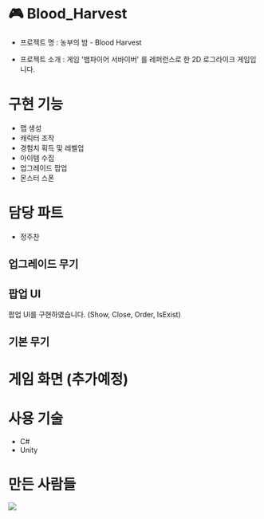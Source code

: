 # 🎮 Blood_Harvest

- 프로젝트 명 : 농부의 밤 - Blood Harvest

- 프로젝트 소개 : 게임 '뱀파이어 서바이버' 를 레퍼런스로 한 2D 로그라이크 게임입니다.

# 구현 기능

- 맵 생성
- 캐릭터 조작
- 경험치 획득 및 레벨업
- 아이템 수집
- 업그레이드 팝업
- 몬스터 스폰

# 담당 파트
- 정주찬
## 업그레이드 무기
## 팝업 UI
팝업 UI를 구현하였습니다. (Show, Close, Order, IsExist)
## 기본 무기
# 게임 화면 (추가예정)

# 사용 기술
- C#
- Unity

# 만든 사람들
<a href="https://github.com/JeongJuChan/Blood_Harvest/graphs/contributors">
  <img src="https://contrib.rocks/image?repo=JeongJuChan/Blood_Harvest" />
</a>
